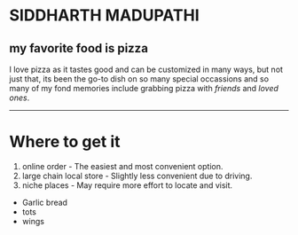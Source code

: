 # SIDDHARTH MADUPATHI
## my favorite food is pizza
I love pizza as it tastes good and can be customized in many ways, but not just that, its been the go-to dish on so many special occassions and so many of my fond memories include grabbing pizza with *friends* and *loved ones*.

---
# Where to get it
1. online order - The easiest and most convenient option.
2. large chain local store - Slightly less convenient due to driving.
3. niche places - May require more effort to locate and visit.

- Garlic bread
- tots
- wings


